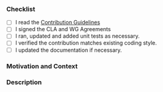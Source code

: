<!-- Thank you for your contribution! Before you submit your pull request, please make sure to check the following boxes by putting an x in the [ ]: [x] -->

### Checklist
- [ ] I read the [Contribution Guidelines](https://github.com/openid/AppAuth-Android/blob/master/CONTRIBUTING.md)
- [ ] I signed the CLA and WG Agreements <!-- Please provide link if this is your first contribution. -->
- [ ] I ran, updated and added unit tests as necessary.
- [ ] I verified the contribution matches existing coding style.
- [ ] I updated the documentation if necessary.

### Motivation and Context
<!-- Why is this change required? What problem does it solve? If it addresses an existing issue please provide a link. -->

### Description
<!-- Describe your changes in detail. -->
